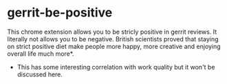 gerrit-be-positive
==================

This chrome extension allows you to be stricly positive in gerrit reviews. It literally not allows you to be negative. British scientists proved that staying on strict positive diet make people more happy, more creative and enjoying overall life much more*.

* This has some interesting correlation with work quality but it won't be discussed here.
